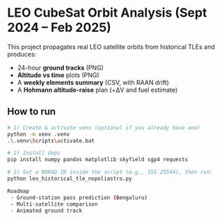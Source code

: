 # LEO CubeSat Orbit Analysis (Sept 2024 – Feb 2025)

This project propagates real LEO satellite orbits from historical TLEs and produces:
- 24-hour **ground tracks** (PNG)
- **Altitude vs time** plots (PNG)
- A **weekly elements summary** (CSV, with RAAN drift)
- A **Hohmann altitude-raise** plan (+ΔV and fuel estimate)

## How to run

```bash
# 1) Create & activate venv (optional if you already have one)
python -m venv .venv
.\.venv\Scripts\activate.bat

# 2) Install deps
pip install numpy pandas matplotlib skyfield sgp4 requests

# 3) Set a NORAD ID inside the script (e.g., ISS 25544), then run:
python leo_historical_tle_nopoliastro.py

Roadmap
 - Ground-station pass prediction (Bengaluru)
 - Multi-satellite comparison
 - Animated ground track
